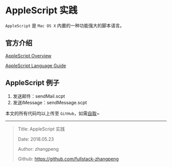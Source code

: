 # AppleScript 实践

`AppleScript` 是 `Mac OS X` 内置的一种功能强大的脚本语言。

## 官方介绍

[AppleScript Overview](https://developer.apple.com/library/content/documentation/AppleScript/Conceptual/AppleScriptX/AppleScriptX.html#//apple_ref/doc/uid/10000156i)

[AppleScript Language Guide](https://developer.apple.com/library/content/documentation/AppleScript/Conceptual/AppleScriptLangGuide/introduction/ASLR_intro.html)

## AppleScript 例子

1. 发送邮件：sendMail.scpt
2. 发送iMessage：sendMessage.scpt

本文的所有代码均以上传至 `GitHub`，如需[自取](https://github.com/fullstack-zhangpeng/AppleScript)~

---

> Title: AppleScript 实践
>
> Date: 2018.05.23
>
> Author: zhangpeng
>
> Github: <https://github.com/fullstack-zhangpeng>
